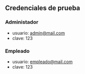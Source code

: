 ## Credenciales de prueba

### Administador

- usuario: <admin@mail.com>
- clave: 123

### Empleado

- usuario: <empleado@mail.com>
- clave: 123

